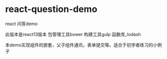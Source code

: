 # react-question-demo
react 问答demo

此版本是react13版本
包管理工具bower
构建工具gulp
函数库_lodash

本demo实现组件的嵌套，父子组件通讯，表单提交等。适合于初学者练习的小例子
